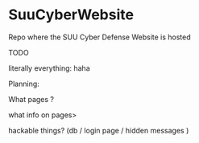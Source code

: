 # SuuCyberWebsite
Repo where the SUU Cyber Defense Website is hosted 


TODO 

literally everything: haha

Planning: 

What pages ? 

what info on pages>

hackable things? (db / login page / hidden messages ) 



